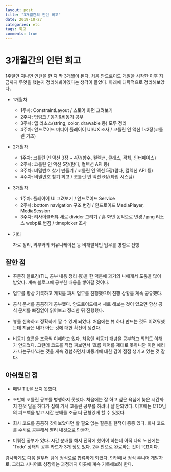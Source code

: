 ```yaml
---
layout: post
title: "3개월간의 인턴 회고"
date: 2019-10-27
categories: etc
tags: 회고
comments: true
---
```


# 3개월간의 인턴 회고
1주일만 지나면 인턴을 한 지 딱 3개월이 된다. 처음 안드로이드 개발을 시작한 이후 지금까지 무엇을 했는지 정리해봐야겠다는 생각이 들었다. 아래에 대략적으로 정리해보았다. 

- 1개월차
    - 1주차: ConstraintLayout / 스토어 화면 그려보기
    - 2주차: 딥링크 / 동기&비동기 공부
    - 3주차: 앱 리소스(string, color, drawable 등) 모두 정리
    - 4주차: 안드로이드 미디어 플레이어 UI/UX 조사 / 코틀린 인 액션 1~2장(코틀린 기초)

- 2개월차
    - 1주차: 코틀린 인 액션 3장 ~ 4장(함수, 컬렉션, 클래스, 객체, 인터페이스)
    - 2주차: 코틀린 인 액션 5장(람다, 컬렉션 API 등)
    - 3주차: 비밀번호 찾기 만들기 / 코틀린 인 액션 5장(람다, 컬렉션 API 등)
    - 4주차: 비밀번호 찾기 회고 / 코틀린 인 액션 6장(타입 시스템)

- 3개월차
    - 1주차: 플레이어 UI 그려보기 / 안드로이드 Service
    - 2주차: bottom navigation 구조 변경 / 안드로이드 MediaPlayer, MediaSession 
    - 3주차: 리사이클러뷰 세로 divider 그리기 / 홈 화면 동적으로 변경 / png 리소스 webp로 변경 / timepicker 조사

- 기타
    
    자료 정리, 외부와의 커뮤니케이션 등 비개발적인 업무를 병렬로 진행

## 잘한 점
- 꾸준히 블로깅(TIL, 공부 내용 정리 등)을 한 덕분에 과거의 나에게서 도움을 많이 받았다. 계속 블로그에 공부한 내용을 쌓아갈 것이다. 

- 업무를 항상 기록하고 계획을 짜서 업무를 진행했으며 진행 상황을 계속 공유했다. 

- 공식 문서를 꼼꼼하게 공부했다. 안드로이드에서 새로 해보는 것이 있으면 항상 공식 문서를 빠짐없이 읽어보고 정리한 뒤 진행했다. 

- 뷰를 신속하고 정확하게 짤 수 있게 되었다. 처음에는 뷰 하나 만드는 것도 어려워했는데 지금은 내가 아는 것에 대한 확신이 생겼다.

- 비동기 흐름을 조금씩 이해하고 있다. 처음엔 비동기 개념을 공부하고 외워도 이해가 안되었다. 그런데 코드를 직접 짜보면서 '흐름 제어를 제대로 못하니깐 이런 에러가 나는구나'라는 것을 게속 경험하면서 비동기에 대한 감이 점점 생기고 있는 것 같다. 

## 아쉬웠던 점
- 매일 TIL을 쓰지 못했다. 

- 초반에 코틀린 공부를 병행하지 못했다. 처음에는 잘 하고 싶은 욕심에 늦은 시간까지 한껏 일을 하다가 집에 가서 코틀린 공부를 하려니 잘 안되었다. 이후에는 CTO님의 피드백을 받고 시간 분배를 조금 더 균형있게 할 수 있었다.

- 회사 코드를 꼼꼼히 찾아보았다면 할 필요 없는 질문을 한적이 종종 있다. 회사 코드를 수시로 공부해서 빨리 내것으로 만들자.

- 미뤄진 공부가 있다. 시간 분배를 해서 진작에 했어야 하는데 아직 나의 노션에는 'Todo' 상태의 공부 카드가 3개 정도 있다. 2주 안으로 완료하는 것이 목표이다. 

감사하게도 다음 달부터 팀에 정식으로 합류하게 되었다. 인턴에서 정식 주니어 개발자로, 그리고 시니어로 성장하는 과정까지 이곳에 계속 기록해보려 한다. 
